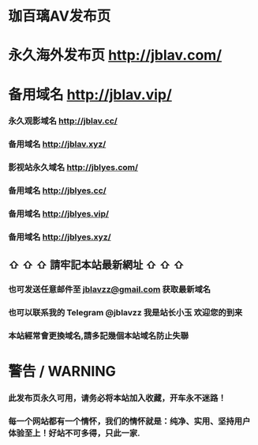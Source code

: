 # 珈百璃AV发布页

# 永久海外发布页 http://jblav.com/
# 备用域名 http://jblav.vip/

### 永久观影域名 http://jblav.cc/
### 备用域名 http://jblav.xyz/

### 影视站永久域名 http://jblyes.com/
### 备用域名 http://jblyes.cc/
### 备用域名 http://jblyes.vip/
### 备用域名 http://jblyes.xyz/

## ⇧ ⇧ ⇧ 請牢記本站最新網址 ⇧ ⇧ ⇧

### 也可发送任意邮件至 jblavzz@gmail.com 获取最新域名 
### 也可以联系我的 Telegram @jblavzz 我是站长小玉 欢迎您的到来
### 本站經常會更換域名,請多記幾個本站域名防止失聯

# 警告 / WARNING

### 此发布页永久可用，请务必将本站加入收藏，开车永不迷路！
### 每一个网站都有一个情怀，我们的情怀就是：纯净、实用、坚持用户体验至上！好站不可多得，只此一家.
